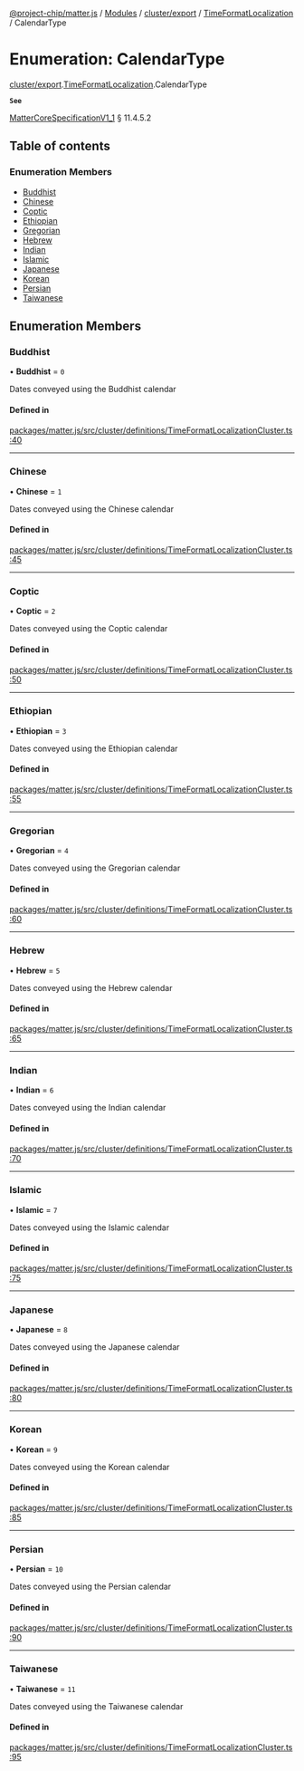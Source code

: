[@project-chip/matter.js](../README.md) / [Modules](../modules.md) / [cluster/export](../modules/cluster_export.md) / [TimeFormatLocalization](../modules/cluster_export.TimeFormatLocalization.md) / CalendarType

# Enumeration: CalendarType

[cluster/export](../modules/cluster_export.md).[TimeFormatLocalization](../modules/cluster_export.TimeFormatLocalization.md).CalendarType

**`See`**

[MatterCoreSpecificationV1_1](../interfaces/spec_export.MatterCoreSpecificationV1_1.md) § 11.4.5.2

## Table of contents

### Enumeration Members

- [Buddhist](cluster_export.TimeFormatLocalization.CalendarType.md#buddhist)
- [Chinese](cluster_export.TimeFormatLocalization.CalendarType.md#chinese)
- [Coptic](cluster_export.TimeFormatLocalization.CalendarType.md#coptic)
- [Ethiopian](cluster_export.TimeFormatLocalization.CalendarType.md#ethiopian)
- [Gregorian](cluster_export.TimeFormatLocalization.CalendarType.md#gregorian)
- [Hebrew](cluster_export.TimeFormatLocalization.CalendarType.md#hebrew)
- [Indian](cluster_export.TimeFormatLocalization.CalendarType.md#indian)
- [Islamic](cluster_export.TimeFormatLocalization.CalendarType.md#islamic)
- [Japanese](cluster_export.TimeFormatLocalization.CalendarType.md#japanese)
- [Korean](cluster_export.TimeFormatLocalization.CalendarType.md#korean)
- [Persian](cluster_export.TimeFormatLocalization.CalendarType.md#persian)
- [Taiwanese](cluster_export.TimeFormatLocalization.CalendarType.md#taiwanese)

## Enumeration Members

### Buddhist

• **Buddhist** = ``0``

Dates conveyed using the Buddhist calendar

#### Defined in

[packages/matter.js/src/cluster/definitions/TimeFormatLocalizationCluster.ts:40](https://github.com/project-chip/matter.js/blob/e87b236f/packages/matter.js/src/cluster/definitions/TimeFormatLocalizationCluster.ts#L40)

___

### Chinese

• **Chinese** = ``1``

Dates conveyed using the Chinese calendar

#### Defined in

[packages/matter.js/src/cluster/definitions/TimeFormatLocalizationCluster.ts:45](https://github.com/project-chip/matter.js/blob/e87b236f/packages/matter.js/src/cluster/definitions/TimeFormatLocalizationCluster.ts#L45)

___

### Coptic

• **Coptic** = ``2``

Dates conveyed using the Coptic calendar

#### Defined in

[packages/matter.js/src/cluster/definitions/TimeFormatLocalizationCluster.ts:50](https://github.com/project-chip/matter.js/blob/e87b236f/packages/matter.js/src/cluster/definitions/TimeFormatLocalizationCluster.ts#L50)

___

### Ethiopian

• **Ethiopian** = ``3``

Dates conveyed using the Ethiopian calendar

#### Defined in

[packages/matter.js/src/cluster/definitions/TimeFormatLocalizationCluster.ts:55](https://github.com/project-chip/matter.js/blob/e87b236f/packages/matter.js/src/cluster/definitions/TimeFormatLocalizationCluster.ts#L55)

___

### Gregorian

• **Gregorian** = ``4``

Dates conveyed using the Gregorian calendar

#### Defined in

[packages/matter.js/src/cluster/definitions/TimeFormatLocalizationCluster.ts:60](https://github.com/project-chip/matter.js/blob/e87b236f/packages/matter.js/src/cluster/definitions/TimeFormatLocalizationCluster.ts#L60)

___

### Hebrew

• **Hebrew** = ``5``

Dates conveyed using the Hebrew calendar

#### Defined in

[packages/matter.js/src/cluster/definitions/TimeFormatLocalizationCluster.ts:65](https://github.com/project-chip/matter.js/blob/e87b236f/packages/matter.js/src/cluster/definitions/TimeFormatLocalizationCluster.ts#L65)

___

### Indian

• **Indian** = ``6``

Dates conveyed using the Indian calendar

#### Defined in

[packages/matter.js/src/cluster/definitions/TimeFormatLocalizationCluster.ts:70](https://github.com/project-chip/matter.js/blob/e87b236f/packages/matter.js/src/cluster/definitions/TimeFormatLocalizationCluster.ts#L70)

___

### Islamic

• **Islamic** = ``7``

Dates conveyed using the Islamic calendar

#### Defined in

[packages/matter.js/src/cluster/definitions/TimeFormatLocalizationCluster.ts:75](https://github.com/project-chip/matter.js/blob/e87b236f/packages/matter.js/src/cluster/definitions/TimeFormatLocalizationCluster.ts#L75)

___

### Japanese

• **Japanese** = ``8``

Dates conveyed using the Japanese calendar

#### Defined in

[packages/matter.js/src/cluster/definitions/TimeFormatLocalizationCluster.ts:80](https://github.com/project-chip/matter.js/blob/e87b236f/packages/matter.js/src/cluster/definitions/TimeFormatLocalizationCluster.ts#L80)

___

### Korean

• **Korean** = ``9``

Dates conveyed using the Korean calendar

#### Defined in

[packages/matter.js/src/cluster/definitions/TimeFormatLocalizationCluster.ts:85](https://github.com/project-chip/matter.js/blob/e87b236f/packages/matter.js/src/cluster/definitions/TimeFormatLocalizationCluster.ts#L85)

___

### Persian

• **Persian** = ``10``

Dates conveyed using the Persian calendar

#### Defined in

[packages/matter.js/src/cluster/definitions/TimeFormatLocalizationCluster.ts:90](https://github.com/project-chip/matter.js/blob/e87b236f/packages/matter.js/src/cluster/definitions/TimeFormatLocalizationCluster.ts#L90)

___

### Taiwanese

• **Taiwanese** = ``11``

Dates conveyed using the Taiwanese calendar

#### Defined in

[packages/matter.js/src/cluster/definitions/TimeFormatLocalizationCluster.ts:95](https://github.com/project-chip/matter.js/blob/e87b236f/packages/matter.js/src/cluster/definitions/TimeFormatLocalizationCluster.ts#L95)
